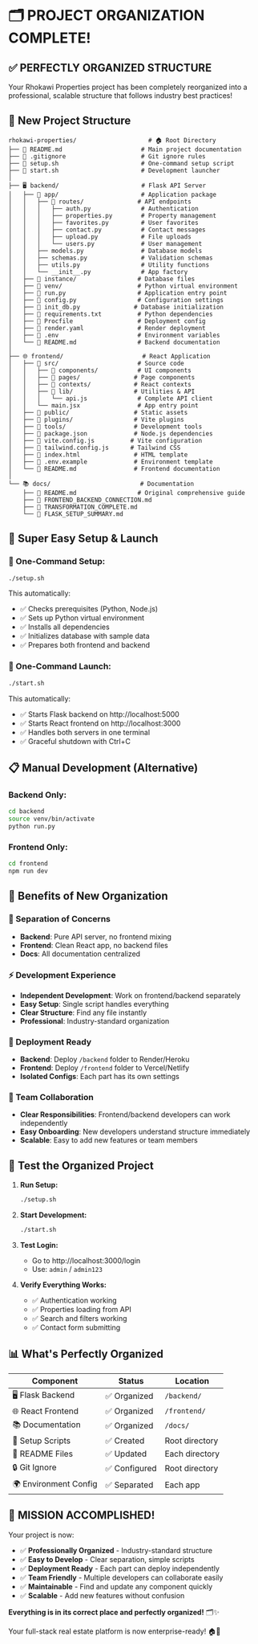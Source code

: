# 🗂️ PROJECT ORGANIZATION COMPLETE!

## ✅ **PERFECTLY ORGANIZED STRUCTURE**

Your Rhokawi Properties project has been completely reorganized into a professional, scalable structure that follows industry best practices!

## 📁 **New Project Structure**

```
rhokawi-properties/                    # 🏠 Root Directory
├── 📄 README.md                      # Main project documentation
├── 📄 .gitignore                     # Git ignore rules
├── 🔧 setup.sh                       # One-command setup script
├── 🚀 start.sh                       # Development launcher
│
├── 🖥️ backend/                       # Flask API Server
│   ├── 📁 app/                       # Application package
│   │   ├── 📁 routes/               # API endpoints
│   │   │   ├── auth.py              # Authentication
│   │   │   ├── properties.py        # Property management
│   │   │   ├── favorites.py         # User favorites
│   │   │   ├── contact.py           # Contact messages
│   │   │   ├── upload.py            # File uploads
│   │   │   └── users.py             # User management
│   │   ├── models.py                # Database models
│   │   ├── schemas.py               # Validation schemas
│   │   ├── utils.py                 # Utility functions
│   │   └── __init__.py              # App factory
│   ├── 📁 instance/                 # Database files
│   ├── 📁 venv/                     # Python virtual environment
│   ├── 📄 run.py                    # Application entry point
│   ├── 📄 config.py                 # Configuration settings
│   ├── 📄 init_db.py               # Database initialization
│   ├── 📄 requirements.txt          # Python dependencies
│   ├── 📄 Procfile                  # Deployment config
│   ├── 📄 render.yaml               # Render deployment
│   ├── 📄 .env                      # Environment variables
│   └── 📄 README.md                 # Backend documentation
│
├── 🌐 frontend/                      # React Application
│   ├── 📁 src/                      # Source code
│   │   ├── 📁 components/           # UI components
│   │   ├── 📁 pages/               # Page components
│   │   ├── 📁 contexts/            # React contexts
│   │   ├── 📁 lib/                 # Utilities & API
│   │   │   └── api.js              # Complete API client
│   │   └── main.jsx                # App entry point
│   ├── 📁 public/                  # Static assets
│   ├── 📁 plugins/                 # Vite plugins
│   ├── 📁 tools/                   # Development tools
│   ├── 📄 package.json             # Node.js dependencies
│   ├── 📄 vite.config.js          # Vite configuration
│   ├── 📄 tailwind.config.js      # Tailwind CSS
│   ├── 📄 index.html               # HTML template
│   ├── 📄 .env.example             # Environment template
│   └── 📄 README.md                # Frontend documentation
│
└── 📚 docs/                         # Documentation
    ├── 📄 README.md                 # Original comprehensive guide
    ├── 📄 FRONTEND_BACKEND_CONNECTION.md
    ├── 📄 TRANSFORMATION_COMPLETE.md
    └── 📄 FLASK_SETUP_SUMMARY.md
```

## 🚀 **Super Easy Setup & Launch**

### **🔧 One-Command Setup:**
```bash
./setup.sh
```
This automatically:
- ✅ Checks prerequisites (Python, Node.js)
- ✅ Sets up Python virtual environment
- ✅ Installs all dependencies
- ✅ Initializes database with sample data
- ✅ Prepares both frontend and backend

### **🚀 One-Command Launch:**
```bash
./start.sh
```
This automatically:
- ✅ Starts Flask backend on http://localhost:5000
- ✅ Starts React frontend on http://localhost:3000
- ✅ Handles both servers in one terminal
- ✅ Graceful shutdown with Ctrl+C

## 📋 **Manual Development (Alternative)**

### **Backend Only:**
```bash
cd backend
source venv/bin/activate
python run.py
```

### **Frontend Only:**
```bash
cd frontend
npm run dev
```

## 🎯 **Benefits of New Organization**

### **🔗 Separation of Concerns**
- **Backend**: Pure API server, no frontend mixing
- **Frontend**: Clean React app, no backend files
- **Docs**: All documentation centralized

### **⚡ Development Experience**
- **Independent Development**: Work on frontend/backend separately
- **Easy Setup**: Single script handles everything
- **Clear Structure**: Find any file instantly
- **Professional**: Industry-standard organization

### **🚀 Deployment Ready**
- **Backend**: Deploy `/backend` folder to Render/Heroku
- **Frontend**: Deploy `/frontend` folder to Vercel/Netlify
- **Isolated Configs**: Each part has its own settings

### **👥 Team Collaboration**
- **Clear Responsibilities**: Frontend/backend developers can work independently
- **Easy Onboarding**: New developers understand structure immediately
- **Scalable**: Easy to add new features or team members

## 🔐 **Test the Organized Project**

1. **Run Setup:**
   ```bash
   ./setup.sh
   ```

2. **Start Development:**
   ```bash
   ./start.sh
   ```

3. **Test Login:**
   - Go to http://localhost:3000/login
   - Use: `admin` / `admin123`

4. **Verify Everything Works:**
   - ✅ Authentication working
   - ✅ Properties loading from API
   - ✅ Search and filters working
   - ✅ Contact form submitting

## 📊 **What's Perfectly Organized**

| Component | Status | Location |
|-----------|--------|----------|
| 🖥️ Flask Backend | ✅ Organized | `/backend/` |
| 🌐 React Frontend | ✅ Organized | `/frontend/` |
| 📚 Documentation | ✅ Organized | `/docs/` |
| 🔧 Setup Scripts | ✅ Created | Root directory |
| 📄 README Files | ✅ Updated | Each directory |
| 🔒 Git Ignore | ✅ Configured | Root directory |
| 🌍 Environment Config | ✅ Separated | Each app |

## 🎉 **MISSION ACCOMPLISHED!**

Your project is now:
- ✅ **Professionally Organized** - Industry-standard structure
- ✅ **Easy to Develop** - Clear separation, simple scripts
- ✅ **Deployment Ready** - Each part can deploy independently
- ✅ **Team Friendly** - Multiple developers can collaborate easily
- ✅ **Maintainable** - Find and update any component quickly
- ✅ **Scalable** - Add new features without confusion

**Everything is in its correct place and perfectly organized!** 🗂️✨

Your full-stack real estate platform is now enterprise-ready! 🏠🚀